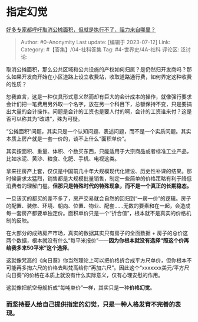 # 指定幻觉
[好多专家都呼吁取消公摊面积，但就是执行不了，阻力来自哪里？](https://www.zhihu.com/question/460616431/answer/3111361260)

> Author: #0-Anonymity
> Last update: [编辑于 2023-07-12]
> Link:
> Category: #【答集】/04-社科答集 
> Tag: #4-世界史/4A-社科
> 评论区:
> 泛讨论:

取消公摊面积，那么公共区域和公共设施的产权如何归属？是仍然归开发商吗？那么如果开发商开始在小区道路上设立收费站，收取道路通行费，如何界定这种收费的性质？

恕我直言，这是一种仅具形式意义然而却有巨大的会计成本的操作，就像强行要求会计们把一笔费用另外取一个名字，放在另一个科目下，总额保持不变，只是要搞出大量的会计操作。问题是会计的工资也是要人付的啊，会计的工资谁来付？这是否可以称其为“改进”，殊为可疑。

“公摊面积”问题，其实只是一个认知问题、表述问题，而不是一个实质问题。其实本质上房产就是一套一价的，谈不上什么“面积单价”。

其实按面积、重量、体积、个数买东西，只能适用于大宗商品或者标准工业产品，比如水泥、黄沙、粮食、化肥、手机、电视这类。

拿来往房产上套，仅仅是中国前几十年大规模现代化建设、历史性补课的结果。那时候需求太猛烈，销售都是大规模批量销售，制定一些简单的价格策略有利于降低消费者的理解门槛。**但那只是特殊时代的特殊现象，而不是一个真正的长期稳态。**

一旦该买的都买的差不多了，房产交易就会自然的回归到“一房一价”的逻辑。房子的配置、装修、环境、朝向、位置、物业、配套……无数的要素和在一起，会造成每一套房产都要单独定价。面积单价只是一个“折合值”，根本就不是真实的价格机制的反映。

在大部分的成熟房产市场，真实的数据其实只有房子的全面数据 + 房子的总价这两个数据，根本就没有什么“每平米报价”——**因为你根本就没有选择“照这个价再给我多来50平米”这个选择**。

这就像梵高的《向日葵》你当然理论上可以把价格折合成平方尺单价，但你根本不可能再多掏六尺的价格去叫梵高给你“再加六尺”。因此这个“xxxxxxx美元/平方尺向日葵”的价格在本质上就没有什么实际意义，仅有心理安慰的作用。

这就像把航空母舰折成“每吨单价”一样，其实只是一种**价格幻觉**。

### 而坚持要人给自己提供指定的幻觉，只是一种人格发育不完善的表现。 ###
